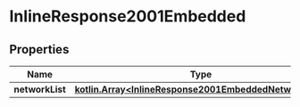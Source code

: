 
# InlineResponse2001Embedded

## Properties
Name | Type | Description | Notes
------------ | ------------- | ------------- | -------------
**networkList** | [**kotlin.Array&lt;InlineResponse2001EmbeddedNetworkList&gt;**](InlineResponse2001EmbeddedNetworkList.md) |  | 



